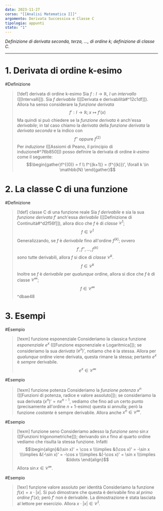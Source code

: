```yaml
---
data: 2023-11-27
corso: "[[Analisi Matematica I]]"
argomento: Derivata Successiva e Classe C
tipologia: appunti
stato: "1"
---
```

*Definizione di derivata seconda, terza, ..., di ordine k; definizione di classe C.*
- - -
# 1. Derivata di ordine k-esimo
#Definizione 
> [!def] derivata di ordine k-esimo
> Sia $f: I \longrightarrow \mathbb{R}$, $I$ un *intervallo* ([[Intervalli]]).
> Sia $f$ *derivabile* ([[Derivata e derivabilità#^12c1df]]).
> Allora ha senso considerare la *funzione derivata*
> $$f': I \longrightarrow \mathbb{R}; x \mapsto f'(x) $$
> Ma quindi si può chiedere se la *funzione derivata* è anch'essa *derivabile*; in tal caso chiamo la *derivata* della *funzione derivata* la *derivata seconda* e la indico con
> $$f'' \text{ oppure } f^{(2)}$$
> Per *induzione* ([[Assiomi di Peano, il principio di induzione#^76b850]]) posso definire la derivata di ordine *$k$-esimo* come il seguente:
> $$\begin{gather}f^{(0)} = f \\ f^{(k+1)} = (f^{(k)})', \forall k \in \mathbb{N} \end{gather}$$

# 2. La classe C di una funzione
#Definizione 
> [!def] classe C di una funzione reale
> Sia $f$ *derivabile* e sia la sua *funzione derivata* $f'$ anch'essa *derivabile* ([[Definizione di Continuità#^d2f56f]]), allora dico che $f$ è di *classe* $\mathcal{C}^1$;
> $$f \in \mathcal{C}^1 $$
> Generalizzando, se $f$ è *derivabile* fino all'ordine $f^{(k)}$; ovvero
> $$f', f'', \ldots, f^{(k)}$$
> sono tutte derivabili, allora $f$ si dice di *classe* $\mathcal{C}^k$.
> $$f \in \mathcal{C}^k $$
> Inoltre se $f$ è *derivabile* per *qualunque* ordine, allora si dice che $f$ è di classe $\mathcal{C}^\infty$;
> $$f \in \mathcal{C}^\infty $$
^dbae48

# 3. Esempi
#Esempio 
> [!exm] funzione esponenziale
> Consideriamo la classica funzione *esponenziale* $e^x$ ([[Funzione esponenziale e Logaritmica]]); se consideriamo la sua *derivata* $(e^x)'$, notiamo che è la stessa.
> Allora per *qualunque* ordine viene derivata, questa rimane la stessa; pertanto $e^x$ è *sempre* derivabile.
> $$e^x \in \mathcal{C}^\infty $$

#Esempio 
> [!exm] funzione potenza
> Consideriamo la *funzione potenza* $x^n$ ([[Funzioni di potenza, radice e valore assoluto]]); se consideriamo la sua derivata $(x^n)' = nx^{n-1}$, vediamo che fino ad un certo punto (precisamente all'ordine $n+1$-esimo) questa si annulla; però la funzione *costante* è sempre derivabile.
> Allora anche $x^n \in \mathcal{C}^\infty$.

#Esempio 
> [!exm] funzione seno
> Consideriamo adesso la *funzione seno* $\sin x$ ([[Funzioni trigonometriche]]); derivando $\sin x$ fino al quarto ordine vediamo che risulta la stessa funzione. Infatti
> $$\begin{align}&(\sin x)' = \cos x \\\implies &(\cos x)' = -\sin x \\\implies &(-\sin x)' = -\cos x \\\implies &(-\cos x)' = \sin x \\\implies &\ldots \end{align}$$
> Allora $\sin x \in \mathcal{C}^{\infty}$.

#Esempio 
> [!exr] funzione valore assoluto per identità
> Consideriamo la funzione $f(x) = x \cdot |x|$.
> Si può dimostrare che questa è derivabile fino al *primo ordine* $f'(x)$; però $f'$ non è derivabile. La dimostrazione è stata lasciata al lettore per esercizio.
> Allora $x \cdot |x| \in \mathcal{C}^1$.